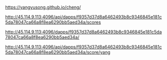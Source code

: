 https://yangyusong.github.io/cheng/

http://45.114.9.113:4096/api/dapps/f9357d37d8a6462493b8c9346845e181c5da78047ca66a8f8ea6290bb5aed34a/scores

http://45.114.9.113:4096/dapps/f9357d37d8a6462493b8c9346845e181c5da78047ca66a8f8ea6290bb5aed34a/

http://45.114.9.113:4096/api/dapps/f9357d37d8a6462493b8c9346845e181c5da78047ca66a8f8ea6290bb5aed34a/score/yang